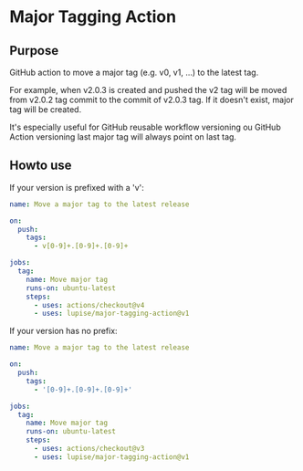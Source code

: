 # Major Tagging Action

## Purpose

GitHub action to move a major tag (e.g. v0, v1, ...) to the latest tag.

For example, when v2.0.3 is created and pushed the v2 tag will be moved from v2.0.2 tag commit to the commit of v2.0.3 tag. If it doesn't exist, major tag will be created.

It's especially useful for GitHub reusable workflow versioning ou GitHub Action versioning last major tag will always point on last tag.

## Howto use

If your version is prefixed with a 'v':

```yaml
name: Move a major tag to the latest release

on:
  push:
    tags:
      - v[0-9]+.[0-9]+.[0-9]+

jobs:
  tag:
    name: Move major tag
    runs-on: ubuntu-latest
    steps:
      - uses: actions/checkout@v4
      - uses: lupise/major-tagging-action@v1
```

If your version has no prefix:

```yaml
name: Move a major tag to the latest release

on:
  push:
    tags:
      - '[0-9]+.[0-9]+.[0-9]+'

jobs:
  tag:
    name: Move major tag
    runs-on: ubuntu-latest
    steps:
      - uses: actions/checkout@v3
      - uses: lupise/major-tagging-action@v1
```
